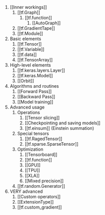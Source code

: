 1. [[Inner workings]]
	1. [[tf.Graph]]
		1. [[tf.function]]
			1. [[AutoGraph]]
	2. [[tf.GradientTape]]
	3. [[tf.Module]]
2. Basic elements
	1. [[tf.Tensor]]
	2. [[tf.Variable]]
	3. [[tf.data]]
	4. [[tf.TensorArray]]
3. High-level elements
	1. [[tf.keras.layers.Layer]]
	2. [[tf.keras.Model]]
	3. [[Orbit]]
4. Algorithms and routines
	1. [[Forward Pass]]
	2. [[Backward Pass]]
	3. [[Model training]]
5. Advanced usage
	1. Operations
		1. [[Tensor slicing]]
		2. [[Checkpointing and saving models]]
		3. [[tf.einsum]] (Einstein summation) 
	2. Special tensors
		1. [[tf.RagedTensor]]
		2. [[tf.sparse.SparseTensor]]
	3. Optimization	
		1. [[Tensorboard]]
		2. [[tf.function]]
		3. [[GPU]]
		4. [[TPU]]
		5. [[XLA]]
		6. [[Mixed precision]]
	4. [[tf.random.Generator]]
6. VERY advanced
	1. [[Custom operators]]
	2. [[ExtensionType]]
	3. [[tf.custom_gradient]]